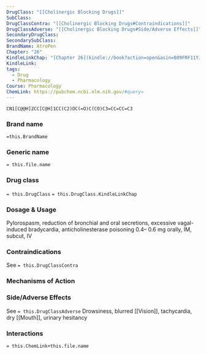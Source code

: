 ```yaml
---
DrugClass: "[[Cholinergic Blocking Drugs]]"
SubClass: 
DrugClassContra: "[[Cholinergic Blocking Drugs#Contraindications]]"
DrugClassAdverse: "[[Cholinergic Blocking Drugs#Side/Adverse Effects]]"
SecondaryDrugClass: 
SecondarySubClass: 
BrandName: AtroPen
Chapter: "26"
KindleLinkChap: "[Chapter 26](kindle://book?action=open&asin=B09FRF11YJ&location=13703)"
KindleLink: 
tags:
  - Drug
  - Pharmacology
Course: Pharmacology
ChemLink: https://pubchem.ncbi.nlm.nih.gov/#query=
---
```

```smiles
CN1[C@@H]2CC[C@H]1CC(C2)OC(=O)C(CO)C3=CC=CC=C3
```

### Brand name
`=this.BrandName`

### Generic name
`= this.file.name`

### Drug class 
`= this.DrugClass`
	`= this.DrugClass.KindleLinkChap`

### Dosage & Usage
Pylorospasm, reduction of bronchial and oral secretions, excessive vagal-induced bradycardia, anticholinesterase poisoning
0.4– 0.6 mg orally, IM, subcut, IV
### Contraindications
See `= this.DrugClassContra`

### Mechanisms of Action

### Side/Adverse Effects
See `= this.DrugClassAdverse`
Drowsiness, blurred [[Vision]], tachycardia, dry [[Mouth]], urinary hesitancy
### Interactions

`= this.ChemLink+this.file.name`

